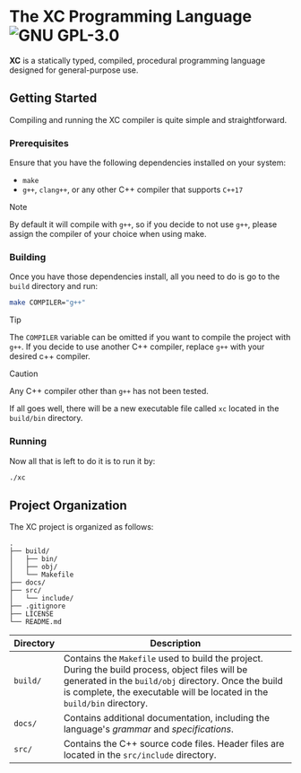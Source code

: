 # The XC Programming Language ![GNU GPL-3.0](https://img.shields.io/badge/License-GPL3-c50112)

**XC** is a statically typed, compiled, procedural programming language designed for general-purpose use.

## Getting Started

Compiling and running the XC compiler is quite simple and straightforward.

### Prerequisites

Ensure that you have the following dependencies installed on your system:

- `make`
- `g++`, `clang++`, or any other C++ compiler that supports `C++17`
> [!NOTE]
> By default it will compile with `g++`, so if you decide to not use `g++`, please assign the compiler of your choice when using make.

### Building

Once you have those dependencies install, all you need to do is go to the `build` directory and run:

```bash
make COMPILER="g++"
```

> [!TIP]
> The `COMPILER` variable can be omitted if you want to compile the project with `g++`. If you decide to use another C++ compiler, replace `g++` with your desired c++ compiler.

> [!CAUTION]
> Any C++ compiler other than `g++` has not been tested.

If all goes well, there will be a new executable file called `xc` located in the `build/bin` directory.

### Running

Now all that is left to do it is to run it by:

```bash
./xc
```

## Project Organization

The XC project is organized as follows:

```
.
├── build/
│   ├── bin/
│   ├── obj/
│   └── Makefile
├── docs/
├── src/
│   └── include/
├── .gitignore
├── LICENSE
└── README.md
```

| Directory | Description                                                                                                                                                                                                                        |
| --------- | ---------------------------------------------------------------------------------------------------------------------------------------------------------------------------------------------------------------------------------- |
| `build/`  | Contains the `Makefile` used to build the project. During the build process, object files will be generated in the `build/obj` directory. Once the build is complete, the executable will be located in the `build/bin` directory. |
| `docs/`   | Contains additional documentation, including the language's _grammar_ and _specifications_.                                                                                                                                        |
| `src/`    | Contains the C++ source code files. Header files are located in the `src/include` directory.                                                                                                                                       |
